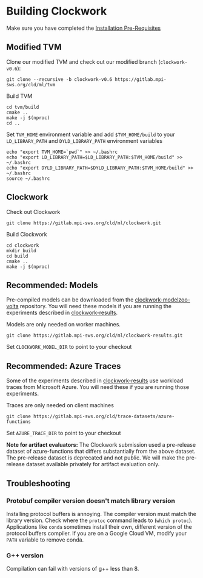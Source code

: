 # Building Clockwork

Make sure you have completed the [Installation Pre-Requisites](prerequisites.md)

## Modified TVM

Clone our modified TVM and check out our modified branch (`clockwork-v0.6`):
```
git clone --recursive -b clockwork-v0.6 https://gitlab.mpi-sws.org/cld/ml/tvm
```

Build TVM
```
cd tvm/build
cmake ..
make -j $(nproc)
cd ..
```

Set `TVM_HOME` environment variable and add `$TVM_HOME/build` to your `LD_LIBRARY_PATH` and `DYLD_LIBRARY_PATH` environment variables
```
echo "export TVM_HOME=`pwd`" >> ~/.bashrc
echo "export LD_LIBRARY_PATH=$LD_LIBRARY_PATH:$TVM_HOME/build" >> ~/.bashrc
echo "export DYLD_LIBRARY_PATH=$DYLD_LIBRARY_PATH:$TVM_HOME/build" >> ~/.bashrc
source ~/.bashrc
```

## Clockwork

Check out Clockwork

```
git clone https://gitlab.mpi-sws.org/cld/ml/clockwork.git
```

Build Clockwork

```
cd clockwork
mkdir build
cd build
cmake ..
make -j $(nproc)
```

## Recommended: Models

Pre-compiled models can be downloaded from the [clockwork-modelzoo-volta](https://gitlab.mpi-sws.org/cld/ml/clockwork-modelzoo-volta) repository.  You will need these models if you are running the experiments described in [clockwork-results](https://gitlab.mpi-sws.org/cld/ml/clockwork-results).

Models are only needed on worker machines.

```
git clone https://gitlab.mpi-sws.org/cld/ml/clockwork-results.git
```

Set `CLOCKWORK_MODEL_DIR` to point to your checkout

## Recommended: Azure Traces

Some of the experiments described in [clockwork-results](https://gitlab.mpi-sws.org/cld/ml/clockwork-results) use workload traces from Microsoft Azure.  You will need these if you are running those experiments.

Traces are only needed on client machines

```
git clone https://gitlab.mpi-sws.org/cld/trace-datasets/azure-functions
```

Set `AZURE_TRACE_DIR` to point to your checkout

**Note for artifact evaluators:** The Clockwork submission used a pre-release dataset of azure-functions that differs substantially from the above dataset.  The pre-release dataset is deprecated and not public.  We will make the pre-release dataset available privately for artifact evaluation only.


## Troubleshooting


### Protobuf compiler version doesn't match library version

Installing protocol buffers is annoying.  The compiler version must match the library version.  Check where the `protoc` command leads to (`which protoc`).  Applications like `conda` sometimes install their own, different version of the protocol buffers compiler.  If you are on a Google Cloud VM, modify your `PATH` variable to remove conda.

### G++ version

Compilation can fail with versions of g++ less than 8.